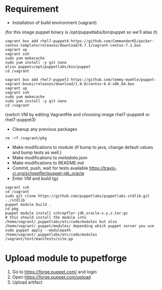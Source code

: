 Requirement
========
- Installation of build environment (vagrant)

(for this image puppet binary is /opt/puppetlabs/bin/puppet so we'll alias it)
```shell
vagrant box add rhel7-puppet4 https://github.com/CommanderK5/packer-centos-template/releases/download/0.7.1/vagrant-centos-7.1.box
vagrant up
vagrant ssh
sudo yum makecache
sudo yum install -y git nano
alias puppet=/opt/puppetlabs/bin/puppet
cd /vagrant
```

```shell
vagrant box add rhel7-puppet3 https://github.com/tommy-muehle/puppet-vagrant-boxes/releases/download/1.0.0/centos-6.6-x86_64.box
vagrant up
vagrant ssh
sudo yum makecache
sudo yum install -y git nano
cd /vagrant
```

(switch VM by editing Vagrantfile and choosing image rhel7-puppet4 or rhel7-puppet3)

- Cleanup any previous packages
```shell
rm -rf /vagrant/pkg
```

- Make modifications to module (if bump to java, change default values and bump tests as well.)
- Make modifications to _metadata.json_
- Make modifications to README.md
- Commit, push, wait for tests available https://travis-ci.org/schrepfler/puppet-jdk_oracle
- Enter VM and build tgz
```shell
vagrant ssh
cd /vagrant
sudo git clone https://github.com/puppetlabs/puppetlabs-stdlib.git ../stdlib
puppet module build .
cd pkg
puppet module install schrepfler-jdk_oracle-x.y.z.tar.gz
# this should install the module into /home/vagrant/.puppetlabs/etc/code/modules but also /home/vagrant/.puppet/modules/ depending which puppet server you use
sudo puppet apply --modulepath /home/vagrant/.puppetlabs/etc/code/modules /vagrant/test/manifests/site.pp
```

Upload module to pupetforge
======
1. Go to https://forge.puppet.com/ and login
2. Open https://forge.puppet.com/upload
3. Upload artifact

